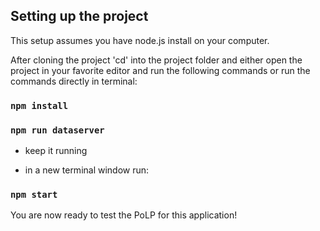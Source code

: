 ## Setting up the project

This setup assumes you have node.js install on your computer.

After cloning the project 'cd' into the project folder and either open the project in your favorite editor and run the following commands or run the commands directly in terminal:

### `npm install`

### `npm run dataserver`
- keep it running

- in a new terminal window run:
### `npm start`

You are now ready to test the PoLP for this application!
